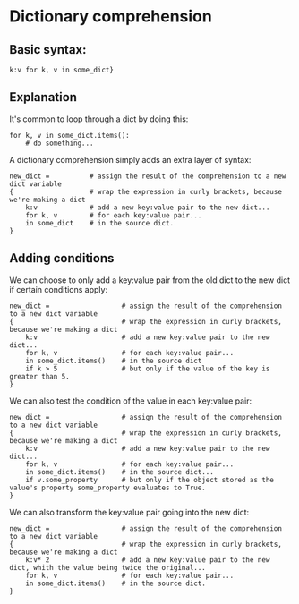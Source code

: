 # Dictionary comprehension

## Basic syntax:

`k:v for k, v in some_dict}`

## Explanation
It's common to loop through a dict by doing this:
```
for k, v in some_dict.items():
    # do something...
```

A dictionary comprehension simply adds an extra layer of syntax:

```
new_dict =          # assign the result of the comprehension to a new dict variable
{                   # wrap the expression in curly brackets, because we're making a dict
    k:v             # add a new key:value pair to the new dict... 
    for k, v        # for each key:value pair...
    in some_dict    # in the source dict.
}
```

## Adding conditions

We can choose to only add a key:value pair from the old dict to the new dict if certain conditions apply:
```
new_dict =                  # assign the result of the comprehension to a new dict variable
{                           # wrap the expression in curly brackets, because we're making a dict
    k:v                     # add a new key:value pair to the new dict... 
    for k, v                # for each key:value pair...
    in some_dict.items()    # in the source dict
    if k > 5                # but only if the value of the key is greater than 5.
}
```

We can also test the condition of the value in each key:value pair:

```
new_dict =                  # assign the result of the comprehension to a new dict variable
{                           # wrap the expression in curly brackets, because we're making a dict
    k:v                     # add a new key:value pair to the new dict... 
    for k, v                # for each key:value pair...
    in some_dict.items()    # in the source dict...
    if v.some_property      # but only if the object stored as the value's property some_property evaluates to True.
}
```

We can also transform the key:value pair going into the new dict:
```
new_dict =                  # assign the result of the comprehension to a new dict variable
{                           # wrap the expression in curly brackets, because we're making a dict
    k:v* 2                  # add a new key:value pair to the new dict, whith the value being twice the original... 
    for k, v                # for each key:value pair...
    in some_dict.items()    # in the source dict.
}
```
